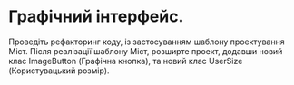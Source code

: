Графічний інтерфейс.
=======================

Проведіть рефакторинг коду, із застосуванням шаблону проектування Міст.
Після реалізації шаблону Міст, розширте проект, додавши новий клас 
ImageButton (Графічна кнопка), та новий клас UserSize 
(Користувацький розмір).

